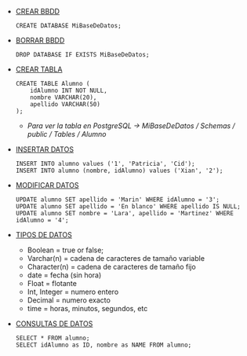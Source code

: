 - [CREAR BBDD]()
	~~~
 	CREATE DATABASE MiBaseDeDatos;
 	~~~
- [BORRAR BBDD]()
 	~~~
 	DROP DATABASE IF EXISTS MiBaseDeDatos;
 	~~~

 - [CREAR TABLA]()
	~~~
	CREATE TABLE Alumno (
 		idAlumno INT NOT NULL,
 		nombre VARCHAR(20),
 		apellido VARCHAR(50)
 	);
	~~~
   	- *Para ver la tabla en PostgreSQL -> MiBaseDeDatos / Schemas / public / Tables / Alumno*
- [INSERTAR DATOS]()
  	~~~
	INSERT INTO alumno values ('1', 'Patricia', 'Cid');
	INSERT INTO alumno (nombre, idAlumno) values ('Xian', '2');
   	~~~
- [MODIFICAR DATOS]()
  	~~~
	UPDATE alumno SET apellido = 'Marin' WHERE idAlumno = '3';
	UPDATE alumno SET apellido = 'En blanco' WHERE apellido IS NULL;
	UPDATE alumno SET nombre = 'Lara', apellido = 'Martinez' WHERE idAlumno = '4';
   	~~~
- [TIPOS DE DATOS]()
  	- Boolean = true or false;
 	- Varchar(n) = cadena de caracteres de tamaño variable
  	- Character(n) = cadena de caracteres de tamaño fijo
  	- date = fecha (sin hora)
  	- Float = flotante
  	- Int, Integer = numero entero
  	- Decimal = numero exacto
  	- time = horas, minutos, segundos, etc
- [CONSULTAS DE DATOS]()
	~~~
 	SELECT * FROM alumno;
 	SELECT idAlumno as ID, nombre as NAME FROM alumno;
 	~~~
